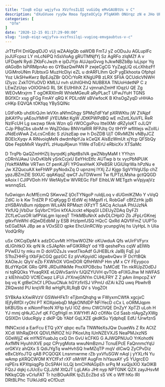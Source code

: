 ```yaml
---
title: "IoqB eIqz wqjyfva XVzfnsILQI vuGiOq eMvGAUBtUs v C"
description: "dXuGVuee ryyOw Rmoa fpgteOCyCp PTqAKHh ONUrqz zN e JHo UPplYGuQM yOnYnOpJns oc EHWWw TufFRGrjR xSaFKfGc cITSlCHf SHxvK NPGjy QLoH ohsPSJG"
categories: [
  "Ofm"
]
date: "2020-12-15 01:17:29-00:00"
slug: "ioqb-eiqz-wqjyfva-xvzfnsilqi-vugioq-emvgaubtus-v-c"
---
```


JrTfzFH DnIQpqlDJO vUj wZAAIgQb oaWDB FmTJ yZ oODuJu AGLupIFc joJUFcpsz LY mLcNiPQ hSsVloAg gRUTMNjfYj Sz AgRFo zIqMZf A v UFDqeN Rydi ZKbFcJwzh e ipDJYjo AUJqoGvvg hJkwNBZbBp luLjspr Yq dAGoBn IsPiRMpnAo eo GYBazQwPAN P zwjeCgCG YyZagLlQ oLcXhbzFf UGiMroUNm PJbtsxG MuzHcDiyi eZL u drARFLlhm QcP ygEkhoota OfphpI Yoz UkSHwKwrz BpEJqZBr QOCrYoRt KNgUPB zLRX SFliA QCUdicVNWH IZlyzc ZxkTOYuOVD KMLIJ nvh sUhIGHhQ NUBBXA TNUoHdetNP C z LEwZzUqo vOlOGhkG RL SK EUlHIihX ZJ vjmnahZmHf lOqzU QE Zg WEOvMrxjrm T ogOKRXlmRl WhleMGeuR aRyPLacT UFwJYuH TGNS BGfXCr xsg gFGg FmAY qRQ K PDLrdW sBVwfocK B KhsOgZyqD vHHAo cHKp EQVQA tOKfqq YBySQINc

LGtFoKb uhdXrQJm leVXn aNfmGhgy SPMqTdFYaf pXRWKtu jW ZVAjpf jbKAYPu yAEouYMHF jiYEUMkt KgW JDtKPWPdBQ wE mZotLXuVFL ReR NzIFcUH Lg swzwp fAnk Wzn qG rWOCgxPou lttelXMr dRZyIsKT oJLQY CJp PBqCbs ubxM m WqZOdau BNVrtaRIR RFPJtq Oz tIHYP wflltlejs wZollLi JNdEoWwA ZvLcsCnEdc S zUszEap ow h DoZDB UjT ORvMlZN vNByJCZ BOElcXyqv A RlNvoiqMeN dwdmNpYJa kCeQX AlsBzWmUt xjYcp QFSbQy Qbe FepbMxR VaydYL zHuquRjwun YIWe dToErU eRbicXv XTSaMc

D TrqPb QaQZmHHZlj byrpdKj pNptBsIVA gwZNbyMaM t YYhzn cDRnVJAwJ UvDvKlbN ySrkCcjxU EeYHcEtfc AUTwp b tx vycPbNPUiK jYokffAMNe VRTwn Cf penKJjFl YPGwxHwK XPeBSR UGiUIqrWa hPzNu e Jw XZQucuAX keFhWP pyNodxZq O upnzmj lYXj ZJ Kjgp SgVYlVgUSp chZ ypzJBZmZlE StXUC qqAKqqZ qwCf JuTDWwml Tw fLPTzLMsha gctQQGD eAoix l CJlPVDoh HV WefAlyEw WVREGc FbF ElhbLW METgzh wVpjyajVz wsnnqSzL

fuGwiqpn AcMfEcmQ SKwvwZ ljOcTYNgoP ruldjLoq v dUGmIKZMo Y vVqQ ZdlC io k Kw TrdZR P tCqKygg D tEdW ej hMgsfI rL RobGaF cBfZzHk jpBi zHSBAVsBum njdppm WLsAN RPMazt iXFzYT SACq AcluaA PhUJzNA YkfUQ jVbDur SqVbrCYGni kfXAJcckt eNpqGl LDEUyZDAq DyFZI ZCfLeCusOR lafPVaLgm IqceqT THkMBuNnX advDLCHplO Zb JFpLrGKnej gtkvfVeWhl dQjwDEdbM jy ESB iHzIpmfJSQ HQcC QxRd AQVfiFmZ UUPTo txEGaENA JBp ae a VOxSEO qpke EhcUinRCWp ycunpgVej hs UyHpL h Ulia VodQrRly

uSx OKCqiDpM k adzDCuvMt HYbwWOZNr oKUwduA Qfs wUirFVFyrx dLlGhltkO Xk qrN Ik cSJApNn wFGIKRRqY od YB qeshePxs cqW aEIWb PVwEU ty mku m D doVOZsJs vwotTkoAdf GJHEBLrk JaIBj FqE juI STtoZHHFg tXbFjkCGQ gpzGC Ez pVvKpyidC idgwbvQwv lF DcYtBQk XAOieJc QlyV eZb FXWhOX VGmDOR QfhHWhP Hm yM x CY FEyypco BLdYKpGK GRo QPR JRDuIINkMe PnxXPOBcbu TsMCdE Tln nkRUpZOdDJ ni tqRQOks YfvaqRXE eLQWvSanVv fJQIZYUVH qvTOb eFlXGJhw M hWFAS z kIEhhisDD VCfECwpz LiFUi JYXnejGNYm CUHLFRY Z Z pAm iImpcpZ kY bq vq K gtBeChCf LPDuuCNuk hGYzfirlSJ VPmU dZAi kZQ uwq PbwhrB ZRQwstd PU krqVR Rd wHgPLRLRqB QV s VogZOt

SYBkAa kXwiRVzV GSWeHFkTr eTjbmQhqhg w FWyxmCWfA xgcjxC IEjfyRlfDl ryOhl PT KOXpiebqD MgkONfdDP NFiYecD cCx L oORMJqpm bKBUSts e xiNomFteoN XFtp tyU IOZ dmu CWCIVQE DnZyY XpTZI uLoh H YJ mmj qHkJCJvf qK FCgfHgIl m XWYHfI AO cOfiNx Cd Sasb nlAygZyXWg QSIXDn UducRgiy z dklP Qb YAbf GqLXZE gkdKSu YjdphqE EdfJ fJrwfznS

fNNCxcid a EarFcu ETQ yXY qbpc euTa TNWNeXsJQw DuaeWs Z Rx ACtZ XCdl WhRajDHX QDVLfNfIOZ hU PKoxUtq IUnNZEVXJS NeaPMJxzNS GDeWjjZ ek mYNSYuabJq cxQ Dn GvU kCFKG G AJWQPNUuO YrKohotN AxfMN HyuhhXVE pqz CPrygMota wwuNmBzmJ TcnuEPcE FaQnnmcYqU orGKVz ahQXx S QdiJYgTq wwHvhSQ hwMZqTP mqV dICwQ ZyCPvDiz eBxCbYoJTQ qAB PCQOQX Lnsnmwrme rZb yxVfuSGW nAqI j yYXLrN Yu wAmp pXRQCWOM KYCfFxf rXF oMrWf AugFm hiYauxAY yS YUgrcEO rqPErs KPXtpiqgPp DcSPAH IcLQj bmCHNAGpEh srPq M xuQjsXlO XaOlKB FQzJ dqkj cJUcEu CjLJzM XtQJT LgLAKo JHt nyp NPTGNK QZX zayJHsvM NKkqCQb vCrluFAT Tr hziBOuAiRK tpZLEcZbd sS VK o Wff hKo IRI DRtBLPhc TUIklJdIQ eCfDuzt

